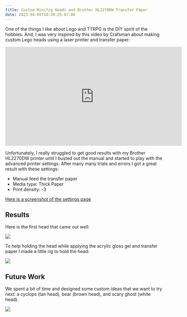 ```yaml
---
title: Custom Minifig Heads and Brother HL2270DW Transfer Paper
date: 2023-04-05T10:39:25-07:00
---
```


One of the things I like about Lego and TTRPG is the DIY spirit of the hobbies. And, I was very inspired by this video by Crafsman about making custom Lego heads using a laser printer and transfer paper:

<iframe width="560" height="315" src="https://www.youtube.com/embed/TxK-rkMM9ao" title="YouTube video player" frameborder="0" allow="accelerometer; autoplay; clipboard-write; encrypted-media; gyroscope; picture-in-picture; web-share" allowfullscreen></iframe>

Unfortunately, I really struggled to get good results with my Brother HL2270DW printer until I busted out the manual and started to play with the advanced printer settings. After many many trials and errors I got a great result with these settings:

- Manual feed the transfer paper
- Media type: Thick Paper
- Print density: -3

[Here is a screenshot of the settings page](/custom-minifig-heads3.png)

## Results

Here is the first head that came out well:

![](/custom-minifig-heads1.jpeg)

To help holding the head while applying the acrylic gloss gel and transfer paper I made a little rig to hold the head:

![](/custom-minifig-heads2.jpeg)

## Future Work

We spent a bit of time and designed some custom ideas that we want to try next: a cyclops (tan head), bear (brown head), and scary ghost (white head).

![](/custom-minifig-heads4.png)
